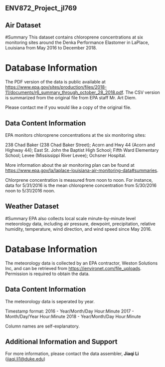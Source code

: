 ## ENV872_Project_jl769

## Air Dataset

#Summary
This dataset contains chloroprene concentrations at six monitoring sites around the Denka Performance Elastomer in LaPlace, Louisiana from May 2016 to December 2018.

# Database Information
The PDF version of the data is public available at https://www.epa.gov/sites/production/files/2018-11/documents/r6_summary_through_october_28_2018.pdf.
The CSV version is summarized from the original file from EPA staff Mr. Art Diem.

Please contact me if you would like a copy of the original file.

## Data Content Information
EPA monitors chloroprene concentrations at the six monitoring sites:

238 Chad Baker (238 Chad Baker Street);
Acorn and Hwy 44 (Acorn and Highway 44);
East St. John the Baptist High School;
Fifth Ward Elementary School;
Levee (Mississippi River Levee);
Ochsner Hospital.

More information about the air monitoring plan can be found at https://www.epa.gov/la/laplace-louisiana-air-monitoring-data#summaries.

Chlorprene concentration is measured from noon to noon. For instance, data for 5/31/2016 is the mean chloroprene concentration from 5/30/2016 noon to 5/31/2016 noon.

## Weather Dataset

#Summary
EPA also collects local scale minute-by-minute level meteorology data, including air pressure, dewpoint, precipitation, relative humidity, temperature, wind direction, and wind speed since May 2016.

# Database Information
The meteorology data is collected by an EPA contractor, Weston Solutions Inc, and can be retrieved from https://ienvironet.com/file_uploads. Permission is required to obtain the data.

## Data Content Information
The meteorology data is seperated by year.

Timestamp format:
2016 - Year/Month/Day Hour:Minute
2017 - Month/Day/Year Hour:Minute
2018 - Year/Month/Day Hour:Minute

Column names are self-explanatory. 

## Additional Information and Support
For more information, please contact the data assembler, **Jiaqi Li** (jiaqi.li1@duke.edu)
